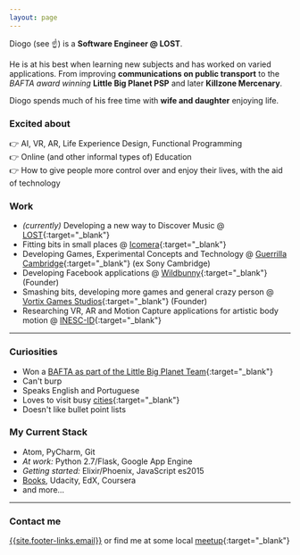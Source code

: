 ```yaml
---
layout: page
---
```


Diogo (see :point_up:) is a **Software Engineer @ LOST**.

He is at his best when learning new subjects and has worked on varied applications.
From improving **communications on public transport** to the _BAFTA award winning_
**Little Big Planet PSP** and later **Killzone Mercenary**.

Diogo spends much of his free time with **wife and daughter** enjoying life.

### Excited about

:point_right: AI, VR, AR, Life Experience Design, Functional Programming  
:point_right: Online (and other informal types of) Education  
:point_right: How to give people more control over and enjoy their lives, with
the aid of technology  

### Work

* *(currently)* Developing a new way to Discover Music @
[LOST](http://lost.am/){:target="_blank"}
* Fitting bits in small places @ [Icomera](http://www.icomera.com/){:target="_blank"}
* Developing Games, Experimental Concepts and Technology @
[Guerrilla Cambridge](http://www.worldwidestudios.net/cambridge){:target="_blank"}
(ex Sony Cambridge)
* Developing Facebook applications @ [Wildbunny](http://wildbunny.co.uk/){:target="_blank"}
(Founder)
* Smashing bits, developing more games and general crazy person
@ [Vortix Games Studios](http://blog.vortixgames.com/){:target="_blank"} (Founder)
* Researching VR, AR and Motion Capture applications for artistic body motion @
[INESC-ID](http://www.inesc-id.pt/){:target="_blank"}

-----

### Curiosities

* Won a [BAFTA as part of the Little Big Planet Team](http://www.bafta.org/games/awards/2010-winners-nominees,2475,BA.html){:target="_blank"}
* Can't burp
* Speaks English and Portuguese
* Loves to visit busy [cities](http://en.wikipedia.org/wiki/London){:target="_blank"}
* Doesn't like bullet point lists

### My Current Stack

* Atom, PyCharm, Git  
* _At work:_ Python 2.7/Flask, Google App Engine
* _Getting started:_ Elixir/Phoenix, JavaScript es2015  
* [Books](https://www.goodreads.com/DiogoSnows), Udacity, EdX, Coursera  
* and more...

-----

### Contact me

[{{site.footer-links.email}}](mailto:{{site.footer-links.email}})
or find me at some local
[meetup](http://www.meetup.com/members/11995734/){:target="_blank"}
